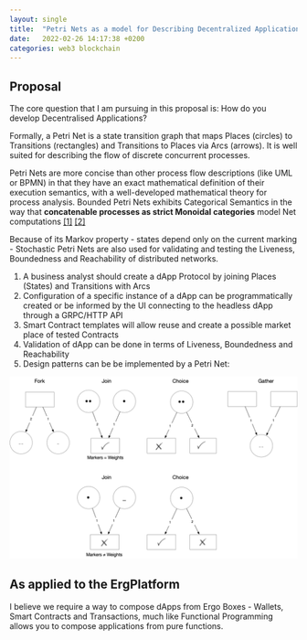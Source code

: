```yaml
---
layout: single
title:  "Petri Nets as a model for Describing Decentralized Applications (dApps)"
date:   2022-02-26 14:17:38 +0200
categories: web3 blockchain 
---
```


## Proposal

The core question that I am pursuing in this proposal is: How do you develop Decentralised Applications? 

Formally, a Petri Net is a state transition graph that maps Places (circles) to Transitions (rectangles) and Transitions to Places via Arcs (arrows).
It is well suited for describing the flow of discrete concurrent processes.

Petri Nets are more concise than other process flow descriptions (like UML or BPMN) in that they have an exact mathematical definition of their execution semantics, with a well-developed mathematical theory for process analysis. Bounded Petri Nets exhibits Categorical Semantics in the way that **concatenable processes as strict Monoidal categories** model Net computations [[1]](#1) [[2]](#2)

Because of its Markov property - states depend only on the current marking -  Stochastic Petri Nets are also used for validating and testing the Liveness, Boundedness and Reachability of distributed networks.

1. A business analyst should  create a dApp Protocol by joining Places (States) and Transitions with Arcs
2. Configuration of a specific instance of a dApp can be programmatically created or be informed by the UI connecting to the headless dApp through a GRPC/HTTP API
3. Smart Contract templates will allow reuse and create a possible market place of tested Contracts
4. Validation of dApp can be done in terms of Liveness, Boundedness and Reachability
5. Design patterns can be be implemented by a Petri Net:

![alt text](/assets/images/place_transitions.png "Arcs")

## As applied to the ErgPlatform

I believe we require a way to compose dApps from Ergo Boxes - Wallets, Smart Contracts and Transactions, much like Functional Programming allows you to compose applications from pure functions.


